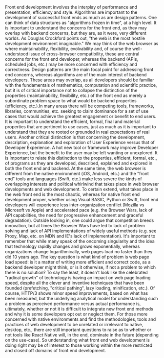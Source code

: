 Front end development involves the interplay of performance and presentation, efficiency and style. Algorithms are important to the development of successful front ends as much as are design patterns. One can think of data structures as "algorithms frozen in time", at a high level. It is important to understand the concerns for the front end, as they may overlap with backend concerns, but they are, as it were, very different worlds. As Douglas Crockford points out, "the web is the most hostile development environment imaginable." We may think of the web browser as where maintainability, flexibility, evolvability and, of course the well-understood issue of cross-browser compatibility, these are central concerns for the front end developer, whereas the backend (APIs, scheduled jobs, etc.) may be more concerned with efficiency and correctness. Design patterns are the main focal point for addressing front end concerns, whereas algorithms are of the main interest of backend developers. These areas may overlap, as all developers should be familiar with the fundamentals of mathematics, computation and scientific practice, but it is of critical importance not to collapse the distinction of the properties (maintainability, flexibility, etc.) of the front end as merely a subordinate problem space to what would be backend properties (efficiency, etc.).In many areas there will be competing tools, frameworks, libraries, communities, etc. seeking to claim dominance for a set of use cases that would achieve the greatest engagement or benefit to end users. It is important to understand the efficient, formal, final and material properties that are pertinent to use cases, just as much as it is important to understand that they are rooted or grounded in real expectations of real users. Another critical distinction is that concerning the development, description, explanation and exploration of User Experience versus that of Developer Experience. A hot new tool or framework may improve Developer Experience, but the benefit to the user may be left wanting or unexplored. It is important to relate this distinction to the properties, efficient, formal, etc., of programs as they are developed, described, explained and explored in both the front end and backend. At the same time, the web browser is different from the native environment (iOS, Android, etc.) and the "front end" tools and languages (Swift, etc.) make less severe the kinds of overlapping interests and political whirlwind that takes place in web browser developments and web development. To certain extend, what takes place in the web front end is the most chaotic, whereas for native front end development proper, whether using Visual BASIC, Python or Swift, front end developers will experience less inter-organization conflict (Mozilla vs Microsoft vs Apple) and accelerated pace (e.g. the Browser Wars, lack of API capabilities, the need for progressive enhancement and graceful degradation). Outside looking in, one could argue that competition breeds innovation, but at times the Browser Wars have led to lack of problem solving and lack of API implementations of widely useful methods (e.g. see Proxy, Map, etc. on MDN and IE's lack of implementation). It's important to remember that while many speak of the oncoming singularity and the idea that technology rapidly changes and grows exponentially, whereas organizations change logarithmically, web pages load no faster than they did 10 years ago. The key question is what kind of problem is web page load speed: is it a matter of writing more efficient and correct code, as a backend developer might think, or is it otherwise, if not a problem to which there is no solution? To say the least, it doesn't look like the celebrated "radical growth" of technology is having an impact on web page loading speed, despite all the clever and inventive techniques that have been founded (prefetching, "critical pathing", lazy loading, minification, etc.). Of course, HTTP/3 shows minor speed improvements, based on what has been measured, but the underlying analytical model for understanding such a problem as perceived performance versus actual performance is, ultimately, whether or not it is difficult to integrate new front end methods and why it is some developers opt out or neglect them. For those more concerned with native environments and find the methodologies, tools and practices of web development to be unrelated or irrelevant to native, desktop, etc., there are still important questions to raise as to whether or not tools like React Native will, in the end, dominate in the future (depending on the use-case). So understanding what front end web development is doing right may be of interest to those working within the more restricted and closed off domains of front end development.